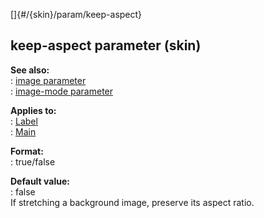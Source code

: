 []{#/{skin}/param/keep-aspect}    
## keep-aspect parameter (skin)    
**See also:**    
:   [image parameter](/ref/%7Bskin%7D/param/image)    
:   [image-mode parameter](/ref/%7Bskin%7D/param/image-mode)    
<!-- -->    
**Applies to:**    
:   [Label](/ref/%7Bskin%7D/control/label)    
:   [Main](/ref/%7Bskin%7D/control/main)    
<!-- -->    
**Format:**    
:   true/false    
<!-- -->    
**Default value:**    
:   false    
If stretching a background image, preserve its aspect ratio.  